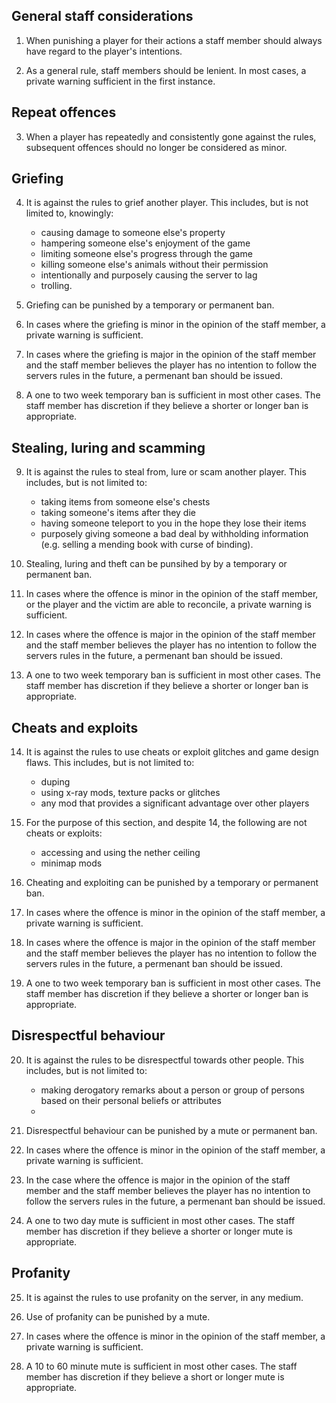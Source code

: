 ## General staff considerations

1. When punishing a player for their actions a staff member should always have regard to the player's intentions.

2. As a general rule, staff members should be lenient. In most cases, a private warning sufficient in the first instance.

## Repeat offences

3. When a player has repeatedly and consistently gone against the rules, subsequent offences should no longer be considered as minor.

## Griefing
4. It is against the rules to grief another player. This includes, but is not limited to, knowingly:
    * causing damage to someone else's property
    * hampering someone else's enjoyment of the game
    * limiting someone else's progress through the game
    * killing someone else's animals without their permission
    * intentionally and purposely causing the server to lag
    * trolling.

5. Griefing can be punished by a temporary or permanent ban.

6. In cases where the griefing is minor in the opinion of the staff member, a private warning is sufficient.

7. In cases where the griefing is major in the opinion of the staff member and the staff member believes the player has no intention to follow the servers rules in the future, a permenant ban should be issued.

8. A one to two week temporary ban is sufficient in most other cases. The staff member has discretion if they believe a shorter or longer ban is appropriate.

## Stealing, luring and scamming
9. It is against the rules to steal from, lure or scam another player. This includes, but is not limited to:
    * taking items from someone else's chests
    * taking someone's items after they die
    * having someone teleport to you in the hope they lose their items
    * purposely giving someone a bad deal by withholding information (e.g. selling a mending book with curse of binding).

10. Stealing, luring and theft can be punsihed by by a temporary or permanent ban.

11. In cases where the offence is minor in the opinion of the staff member, or the player and the victim are able to reconcile, a private warning is sufficient.

12. In cases where the offence is major in the opinion of the staff member and the staff member believes the player has no intention to follow the servers rules in the future, a permenant ban should be issued.

13. A one to two week temporary ban is sufficient in most other cases. The staff member has discretion if they believe a shorter or longer ban is appropriate.

## Cheats and exploits
14. It is against the rules to use cheats or exploit glitches and game design flaws. This includes, but is not limited to:
    * duping
    * using x-ray mods, texture packs or glitches
    * any mod that provides a significant advantage over other players

15. For the purpose of this section, and despite 14, the following are not cheats or exploits:
    * accessing and using the nether ceiling
    * minimap mods

16. Cheating and exploiting can be punished by a temporary or permanent ban.

17. In cases where the offence is minor in the opinion of the staff member, a private warning is sufficient.

18. In cases where the offence is major in the opinion of the staff member and the staff member believes the player has no intention to follow the servers rules in the future, a permenant ban should be issued.

19. A one to two week temporary ban is sufficient in most other cases. The staff member has discretion if they believe a shorter or longer ban is appropriate.

## Disrespectful behaviour
20. It is against the rules to be disrespectful towards other people. This includes, but is not limited to:
    * making derogatory remarks about a person or group of persons based on their personal beliefs or attributes
    * 

21. Disrespectful behaviour can be punished by a mute or permanent ban.

22. In cases where the offence is minor in the opinion of the staff member, a private warning is sufficient.

23. In the case where the offence is major in the opinion of the staff member and the staff member believes the player has no intention to follow the servers rules in the future, a permenant ban should be issued.

24. A one to two day mute is sufficient in most other cases. The staff member has discretion if they believe a shorter or longer mute is appropriate.

## Profanity
25. It is against the rules to use profanity on the server, in any medium.

26. Use of profanity can be punished by a mute.

27. In cases where the offence is minor in the opinion of the staff member, a private warning is sufficient.

28. A 10 to 60 minute mute is sufficient in most other cases. The staff member has discretion if they believe a short or longer mute is appropriate.
